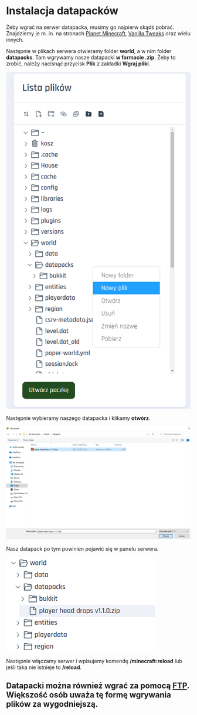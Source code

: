 # Instalacja datapacków
Żeby wgrać na serwer datapacka, musimy go najpierw skądś pobrać. Znajdziemy je m. in. na stronach [Planet Minecraft](https://www.planetminecraft.com/data-packs/), [Vanilla Tweaks](https://vanillatweaks.net/picker/datapacks/) oraz wielu innych.

Następnie w plikach serwera otwieramy folder **world**, a w nim folder **datapacks**. Tam wgrywamy nasze datapacki **w formacie .zip**. Żeby to zrobić, należy nacisnąć przycisk **Plik** z zakładki **Wgraj pliki**.

![1](../img/datapacki/datapack.png)

Następnie wybieramy naszego datapacka i klikamy **otwórz**.

![1](../img/datapacki/datapack2.png)

Nasz datapack po tym powinien pojawić się w panelu serwera.

![1](../img/datapacki/datapack3.png)

Następnie włączamy serwer i wpisujemy komendę **/minecraft:reload** lub jeśli taka nie istnieje to **/reload**.



## Datapacki można również wgrać za pomocą [FTP](https://github.com/Craftserve/docs/blob/master/ftp.md). Większość osób uważa tę formę wgrywania plików za wygodniejszą.
